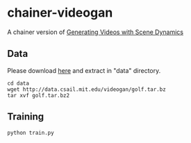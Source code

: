 chainer-videogan
=================

A chainer version of [Generating Videos with Scene Dynamics](http://web.mit.edu/vondrick/tinyvideo/)

Data
-----

Please download [here](http://data.csail.mit.edu/videogan/golf.tar.bz2) and extract in "data" directory.

```
cd data
wget http://data.csail.mit.edu/videogan/golf.tar.bz
tar xvf golf.tar.bz2
```

Training
---------

```
python train.py
```